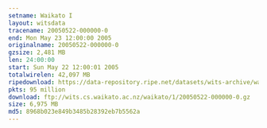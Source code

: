 ```yaml
---
setname: Waikato I
layout: witsdata
tracename: 20050522-000000-0
end: Mon May 23 12:00:00 2005
originalname: 20050522-000000-0
gzsize: 2,481 MB
len: 24:00:00
start: Sun May 22 12:00:01 2005
totalwirelen: 42,097 MB
ripedownload: https://data-repository.ripe.net/datasets/wits-archive/waikato/1/20050522-000000-0.gz
pkts: 95 million
download: ftp://wits.cs.waikato.ac.nz/waikato/1/20050522-000000-0.gz
size: 6,975 MB
md5: 8968b023e849b3485b28392eb7b5562a
---
```

